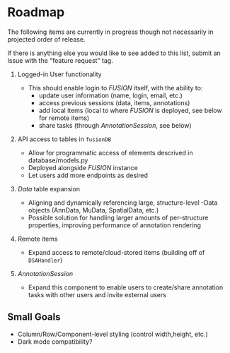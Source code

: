 # Roadmap

The following items are currently in progress though not necessarily in projected order of release.

If there is anything else you would like to see added to this list, submit an Issue with the "feature request" tag.

1. Logged-in User functionality
    - This should enable login to *FUSION* itself, with the ability to:
        - update user information (name, login, email, etc.)
        - access previous sessions (data, items, annotations)
        - add local items (local to where *FUSION* is deployed, see below for remote items)
        - share tasks (through *AnnotationSession*, see below)

2. API access to tables in `fusionDB`
    - Allow for programmatic access of elements descrived in database/models.py
    - Deployed alongside *FUSION* instance
    - Let users add more endpoints as desired

3. *Data* table expansion
    - Aligning and dynamically referencing large, structure-level -Data objects (AnnData, MuData, SpatialData, etc.)
    - Possible solution for handling larger amounts of per-structure properties, improving performance of annotation rendering

4. Remote items
    - Expand access to remote/cloud-stored items (building off of `DSAHandler`)

5. *AnnotationSession*
    - Expand this component to enable users to create/share annotation tasks with other users and invite external users


## Small Goals

- Column/Row/Component-level styling (control width,height, etc.)
- Dark mode compatibility?




